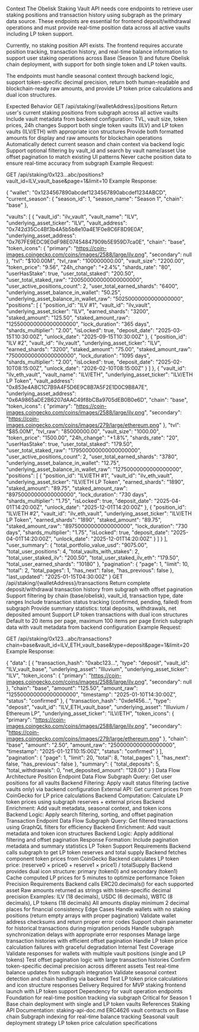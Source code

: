 Context
The Obelisk Staking Vault API needs core endpoints to retrieve user staking positions and transaction history using subgraph as the primary data source. These endpoints are essential for frontend deposit/withdrawal operations and must provide real-time position data across all active vaults including LP token support.

Currently, no staking position API exists. The frontend requires accurate position tracking, transaction history, and real-time balance information to support user staking operations across Base (Season 1) and future Obelisk chain deployment, with support for both single token and LP token vaults.

The endpoints must handle seasonal context through backend logic, support token-specific decimal precision, return both human-readable and blockchain-ready raw amounts, and provide LP token price calculations and dual icon structures.

Expected Behavior
GET /api/staking/{walletAddress}/positions
Return user's current staking positions from subgraph across all active vaults
Include vault metadata from backend configuration: TVL, vault size, token prices, 24h changes
Support both single token vaults (ILV) and LP token vaults (ILV/ETH) with appropriate icon structures
Provide both formatted amounts for display and raw amounts for blockchain operations
Automatically detect current season and chain context via backend logic
Support optional filtering by vault_id and search by vault name/asset
Use offset pagination to match existing UI patterns
Never cache position data to ensure real-time accuracy from subgraph
Example Request:

GET /api/staking/0x123...abc/positions?vault_id=ILV_vault_base&page=1&limit=10
Example Response:

{
"wallet": "0x1234567890abcdef1234567890abcdef1234ABCD",
"current_season": {
"season_id": 1,
"season_name": "Season 1",
"chain": "base"
},

"vaults": [
{
"vault_id": "ilv_vault",
"vault_name": "ILV",
"underlying_asset_ticker": "ILV",
"vault_address": "0x742d35Cc4Bf3b4A5b5b8e10a4E1F0e8C6F8D9E0A",
"underlying_asset_address": "0x767FE9EDC9E0dF98E07454847909b5E959D7ca0E",
"chain": "base",
"token_icons": {
"primary": "https://coin-images.coingecko.com/coins/images/2588/large/ilv.png",
"secondary": null
},
"tvl": "$100.00M",
"tvl_raw": "100000000.00",
"vault_size": "2200.00",
"token_price": "9.56",
"24h_change": "+2.4%",
"shards_rate": "80",
"userHasStake": true,
"user_total_staked": "200.50",
"user_total_staked_raw": "200500000000000000000",
"user_active_positions_count": 2,
"user_total_earned_shards": "6400",
"underlying_asset_balance_in_wallet": "50.25",
"underlying_asset_balance_in_wallet_raw": "50250000000000000000",
"positions": [
{
"position_id": "ILV #1",
"vault_id": "ilv_vault",
"underlying_asset_ticker": "ILV",
"earned_shards": "3200",
"staked_amount": "125.50",
"staked_amount_raw": "125500000000000000000",
"lock_duration": "365 days",
"shards_multiplier": "2.00",
"isLocked": true,
"deposit_date": "2025-03-15T10:30:00Z",
"unlock_date": "2025-09-15T10:30:00Z"
},
{
"position_id": "ILV #2",
"vault_id": "ilv_vault",
"underlying_asset_ticker": "ILV",
"earned_shards": "3200",
"staked_amount": "75.00",
"staked_amount_raw": "75000000000000000000",
"lock_duration": "1095 days",
"shards_multiplier": "2.00",
"isLocked": true,
"deposit_date": "2025-02-10T08:15:00Z",
"unlock_date": "2026-02-10T08:15:00Z"
}
]
},
{
"vault_id": "ilv_eth_vault",
"vault_name": "ILV/ETH",
"underlying_asset_ticker": "ILV/ETH LP Token",
"vault_address": "0x853e4A8C1C7B9A4F5D6E9C8B7A5F2E1D0C9B8A7E",
"underlying_asset_address": "0x6A9865aDE2B6207dAAC49f8bCBa9705dEB0B0e6D",
"chain": "base",
"token_icons": {
"primary": "https://coin-images.coingecko.com/coins/images/2588/large/ilv.png",
"secondary": "https://coin-images.coingecko.com/coins/images/279/large/ethereum.png"
},
"tvl": "$85.00M",
"tvl_raw": "85000000.00",
"vault_size": "1000.00",
"token_price": "1500.00",
"24h_change": "+1.8%",
"shards_rate": "20",
"userHasStake": true,
"user_total_staked": "179.50",
"user_total_staked_raw": "179500000000000000000",
"user_active_positions_count": 2,
"user_total_earned_shards": "3780",
"underlying_asset_balance_in_wallet": "12.75",
"underlying_asset_balance_in_wallet_raw": "12750000000000000000",
"positions": [
{
"position_id": "ILV/ETH #1",
"vault_id": "ilv_eth_vault",
"underlying_asset_ticker": "ILV/ETH LP Token",
"earned_shards": "1890",
"staked_amount": "89.75",
"staked_amount_raw": "89750000000000000000",
"lock_duration": "730 days",
"shards_multiplier": "1.75",
"isLocked": true,
"deposit_date": "2025-04-01T14:20:00Z",
"unlock_date": "2025-12-01T14:20:00Z"
},
{
"position_id": "ILV/ETH #2",
"vault_id": "ilv_eth_vault",
"underlying_asset_ticker": "ILV/ETH LP Token",
"earned_shards": "1890",
"staked_amount": "89.75",
"staked_amount_raw": "89750000000000000000",
"lock_duration": "730 days",
"shards_multiplier": "1.75",
"isLocked": true,
"deposit_date": "2025-04-01T14:20:00Z",
"unlock_date": "2025-12-01T14:20:00Z"
}
]
}
],
"user_summary": {
"total_portfolio_value_usd": "9075.00",
"total_user_positions": 4,
"total_vaults_with_stakes": 2,
"total_user_staked_ilv": "200.50",
"total_user_staked_ilv_eth": "179.50",
"total_user_earned_shards": "10180"
},
"pagination": {
"page": 1,
"limit": 10,
"total": 2,
"total_pages": 1,
"has_next": false,
"has_previous": false
},
"last_updated": "2025-01-15T04:30:00Z"
}
GET /api/staking/{walletAddress}/transactions
Return complete deposit/withdrawal transaction history from subgraph with offset pagination
Support filtering by chain (base/obelisk), vault_id, transaction type, date ranges
Include transaction status tracking (confirmed, pending, failed) from subgraph
Provide summary statistics: total deposits, withdrawals, net deposited amount
Support LP token transactions with dual icon structures
Default to 20 items per page, maximum 100 items per page
Enrich subgraph data with vault metadata from backend configuration
Example Request:

GET /api/staking/0x123...abc/transactions?chain=base&vault_id=ILV_ETH_vault_base&type=deposit&page=1&limit=20
Example Response:

{
"data": [
{
"transaction_hash": "0xabc123...",
"type": "deposit",
"vault_id": "ILV_vault_base",
"underlying_asset": "Illuvium",
"underlying_asset_ticker": "ILV",
"token_icons": {
"primary": "https://coin-images.coingecko.com/coins/images/2588/large/ilv.png",
"secondary": null
},
"chain": "base",
"amount": "125.50",
"amount_raw": "125500000000000000000",
"timestamp": "2025-01-10T14:30:00Z",
"status": "confirmed"
},
{
"transaction_hash": "0xdef456...",
"type": "deposit",
"vault_id": "ILV_ETH_vault_base",
"underlying_asset": "Illuvium / Ethereum LP",
"underlying_asset_ticker": "ILV/ETH",
"token_icons": {
"primary": "https://coin-images.coingecko.com/coins/images/2588/large/ilv.png",
"secondary": "https://coin-images.coingecko.com/coins/images/279/large/ethereum.png"
},
"chain": "base",
"amount": "2.50",
"amount_raw": "2500000000000000000",
"timestamp": "2025-01-12T10:15:00Z",
"status": "confirmed"
}
],
"pagination": {
"page": 1,
"limit": 20,
"total": 8,
"total_pages": 1,
"has_next": false,
"has_previous": false
},
"summary": {
"total_deposits": 5,
"total_withdrawals": 0,
"net_deposited_amount": "128.00"
}
}
Data Flow Architecture
Position Endpoint Data Flow
Subgraph Query: Get user positions for all vaults
Backend Filtering: Apply vault status filtering (active vaults only) via backend configuration
External API: Get current prices from CoinGecko for LP price calculations
Backend Computation: Calculate LP token prices using subgraph reserves + external prices
Backend Enrichment: Add vault metadata, seasonal context, and token icons
Backend Logic: Apply search filtering, sorting, and offset pagination
Transaction Endpoint Data Flow
Subgraph Query: Get filtered transactions using GraphQL filters for efficiency
Backend Enrichment: Add vault metadata and token icon structures
Backend Logic: Apply additional filtering and offset pagination
Response Formation: Include pagination metadata and summary statistics
LP Token Support Requirements
Backend calls subgraph to get LP token reserves and total supply
Backend fetches component token prices from CoinGecko
Backend calculates LP token price: (reserve0 × price0 + reserve1 × price1) / totalSupply
Backend provides dual icon structure: primary (token0) and secondary (token1)
Cache computed LP prices for 5 minutes to optimize performance
Token Precision Requirements
Backend calls ERC20.decimals() for each supported asset
Raw amounts returned as strings with token-specific decimal precision
Examples: ILV (18 decimals), USDC (6 decimals), WBTC (8 decimals), LP tokens (18 decimals)
All amounts display minimum 2 decimal places for financial consistency
Edge Cases
Handle wallets with no staking positions (return empty arrays with proper pagination)
Validate wallet address checksums and return proper error codes
Support chain parameter for historical transactions during migration periods
Handle subgraph synchronization delays with appropriate error responses
Manage large transaction histories with efficient offset pagination
Handle LP token price calculation failures with graceful degradation
Internal Test Coverage
Validate responses for wallets with multiple vault positions (single and LP tokens)
Test offset pagination logic with large transaction histories
Confirm token-specific decimal precision across different assets
Test real-time balance updates from subgraph integration
Validate seasonal context detection and chain handling via backend
Test LP token price calculations and icon structure responses
Delivery
Required for MVP staking frontend launch with LP token support
Dependency for vault operation endpoints
Foundation for real-time position tracking via subgraph
Critical for Season 1 Base chain deployment with single and LP token vaults
References
Staking API Documentation: staking-api-doc.md
ERC4626 vault contracts on Base chain
Subgraph indexing for real-time balance tracking
Seasonal vault deployment strategy
LP token price calculation specifications
